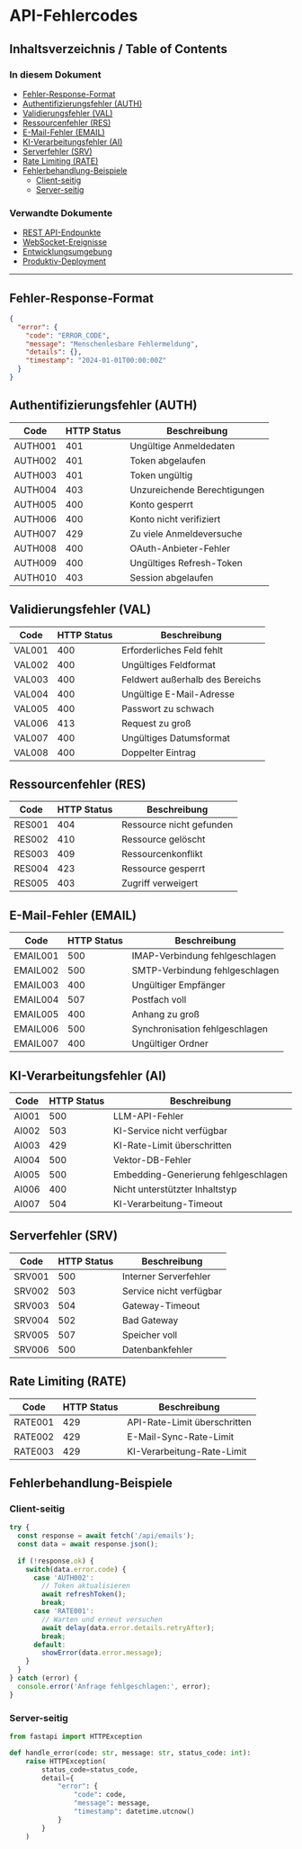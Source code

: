 # API-Fehlercodes

## Inhaltsverzeichnis / Table of Contents

### In diesem Dokument
- [Fehler-Response-Format](#fehler-response-format)
- [Authentifizierungsfehler (AUTH)](#authentifizierungsfehler-auth)
- [Validierungsfehler (VAL)](#validierungsfehler-val)
- [Ressourcenfehler (RES)](#ressourcenfehler-res)
- [E-Mail-Fehler (EMAIL)](#e-mail-fehler-email)
- [KI-Verarbeitungsfehler (AI)](#ki-verarbeitungsfehler-ai)
- [Serverfehler (SRV)](#serverfehler-srv)
- [Rate Limiting (RATE)](#rate-limiting-rate)
- [Fehlerbehandlung-Beispiele](#fehlerbehandlung-beispiele)
  - [Client-seitig](#client-seitig)
  - [Server-seitig](#server-seitig)

### Verwandte Dokumente
- [REST API-Endpunkte](./endpoints.md)
- [WebSocket-Ereignisse](./websocket.md)
- [Entwicklungsumgebung](../deployment/development.md)
- [Produktiv-Deployment](../deployment/production.md)

---

## Fehler-Response-Format
```json
{
  "error": {
    "code": "ERROR_CODE",
    "message": "Menschenlesbare Fehlermeldung",
    "details": {},
    "timestamp": "2024-01-01T00:00:00Z"
  }
}
```

## Authentifizierungsfehler (AUTH)

| Code | HTTP Status | Beschreibung |
|------|-------------|-------------|
| AUTH001 | 401 | Ungültige Anmeldedaten |
| AUTH002 | 401 | Token abgelaufen |
| AUTH003 | 401 | Token ungültig |
| AUTH004 | 403 | Unzureichende Berechtigungen |
| AUTH005 | 400 | Konto gesperrt |
| AUTH006 | 400 | Konto nicht verifiziert |
| AUTH007 | 429 | Zu viele Anmeldeversuche |
| AUTH008 | 400 | OAuth-Anbieter-Fehler |
| AUTH009 | 400 | Ungültiges Refresh-Token |
| AUTH010 | 403 | Session abgelaufen |

## Validierungsfehler (VAL)

| Code | HTTP Status | Beschreibung |
|------|-------------|-------------|
| VAL001 | 400 | Erforderliches Feld fehlt |
| VAL002 | 400 | Ungültiges Feldformat |
| VAL003 | 400 | Feldwert außerhalb des Bereichs |
| VAL004 | 400 | Ungültige E-Mail-Adresse |
| VAL005 | 400 | Passwort zu schwach |
| VAL006 | 413 | Request zu groß |
| VAL007 | 400 | Ungültiges Datumsformat |
| VAL008 | 400 | Doppelter Eintrag |

## Ressourcenfehler (RES)

| Code | HTTP Status | Beschreibung |
|------|-------------|-------------|
| RES001 | 404 | Ressource nicht gefunden |
| RES002 | 410 | Ressource gelöscht |
| RES003 | 409 | Ressourcenkonflikt |
| RES004 | 423 | Ressource gesperrt |
| RES005 | 403 | Zugriff verweigert |

## E-Mail-Fehler (EMAIL)

| Code | HTTP Status | Beschreibung |
|------|-------------|-------------|
| EMAIL001 | 500 | IMAP-Verbindung fehlgeschlagen |
| EMAIL002 | 500 | SMTP-Verbindung fehlgeschlagen |
| EMAIL003 | 400 | Ungültiger Empfänger |
| EMAIL004 | 507 | Postfach voll |
| EMAIL005 | 400 | Anhang zu groß |
| EMAIL006 | 500 | Synchronisation fehlgeschlagen |
| EMAIL007 | 400 | Ungültiger Ordner |

## KI-Verarbeitungsfehler (AI)

| Code | HTTP Status | Beschreibung |
|------|-------------|-------------|
| AI001 | 500 | LLM-API-Fehler |
| AI002 | 503 | KI-Service nicht verfügbar |
| AI003 | 429 | KI-Rate-Limit überschritten |
| AI004 | 500 | Vektor-DB-Fehler |
| AI005 | 500 | Embedding-Generierung fehlgeschlagen |
| AI006 | 400 | Nicht unterstützter Inhaltstyp |
| AI007 | 504 | KI-Verarbeitung-Timeout |

## Serverfehler (SRV)

| Code | HTTP Status | Beschreibung |
|------|-------------|-------------|
| SRV001 | 500 | Interner Serverfehler |
| SRV002 | 503 | Service nicht verfügbar |
| SRV003 | 504 | Gateway-Timeout |
| SRV004 | 502 | Bad Gateway |
| SRV005 | 507 | Speicher voll |
| SRV006 | 500 | Datenbankfehler |

## Rate Limiting (RATE)

| Code | HTTP Status | Beschreibung |
|------|-------------|-------------|
| RATE001 | 429 | API-Rate-Limit überschritten |
| RATE002 | 429 | E-Mail-Sync-Rate-Limit |
| RATE003 | 429 | KI-Verarbeitung-Rate-Limit |

## Fehlerbehandlung-Beispiele

### Client-seitig
```javascript
try {
  const response = await fetch('/api/emails');
  const data = await response.json();
  
  if (!response.ok) {
    switch(data.error.code) {
      case 'AUTH002':
        // Token aktualisieren
        await refreshToken();
        break;
      case 'RATE001':
        // Warten und erneut versuchen
        await delay(data.error.details.retryAfter);
        break;
      default:
        showError(data.error.message);
    }
  }
} catch (error) {
  console.error('Anfrage fehlgeschlagen:', error);
}
```

### Server-seitig
```python
from fastapi import HTTPException

def handle_error(code: str, message: str, status_code: int):
    raise HTTPException(
        status_code=status_code,
        detail={
            "error": {
                "code": code,
                "message": message,
                "timestamp": datetime.utcnow()
            }
        }
    )
```